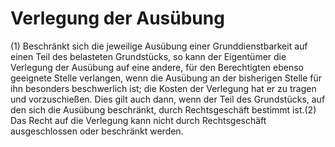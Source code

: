 # Verlegung der Ausübung

(1) Beschränkt sich die jeweilige Ausübung einer Grunddienstbarkeit auf einen Teil des belasteten Grundstücks, so kann der Eigentümer die Verlegung der Ausübung auf eine andere, für den Berechtigten ebenso geeignete Stelle verlangen, wenn die Ausübung an der bisherigen Stelle für ihn besonders beschwerlich ist; die Kosten der Verlegung hat er zu tragen und vorzuschießen. Dies gilt auch dann, wenn der Teil des Grundstücks, auf den sich die Ausübung beschränkt, durch Rechtsgeschäft bestimmt ist.(2) Das Recht auf die Verlegung kann nicht durch Rechtsgeschäft ausgeschlossen oder beschränkt werden. 

